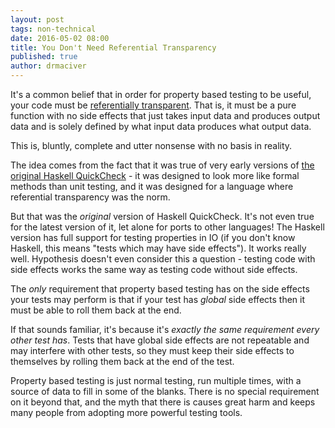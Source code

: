 ```yaml
---
layout: post
tags: non-technical
date: 2016-05-02 08:00
title: You Don't Need Referential Transparency
published: true
author: drmaciver
---
```


It's a common belief that in order for property based testing to be useful, your code must be [referentially transparent](https://en.wikipedia.org/wiki/Referential_transparency). That is, it must be a pure function with no side effects that just takes input data and produces output data and is solely defined by what input data produces what output data.

This is, bluntly, complete and utter nonsense with no basis in reality.

<!--more-->


The idea comes from the fact that it was true of very early versions of [the original Haskell QuickCheck](https://hackage.haskell.org/package/QuickCheck) - it was designed to look more like formal methods than unit testing, and it was designed for a language where referential transparency was the norm.

But that was the *original* version of Haskell QuickCheck. It's not even true for the latest version of it, let alone for ports to other languages! The Haskell version has full support for testing properties in IO (if you don't know Haskell, this means "tests which may have side effects"). It works really well. Hypothesis doesn't even consider this a question - testing code with side effects works the same way as testing code without side effects.

The *only* requirement that property based testing has on the side effects your tests may perform is that if your test has *global* side effects then it must be able to roll them back at the end.

If that sounds familiar, it's because it's *exactly the same requirement every other test has*. Tests that have global side effects are not repeatable and may interfere with other tests, so they must keep their side effects to themselves by rolling them back at the end of the test.

Property based testing is just normal testing, run multiple times, with a source of data to fill in some of the blanks. There is no special requirement on it beyond that, and the myth that there is causes great harm and keeps many people from adopting more powerful testing tools.
